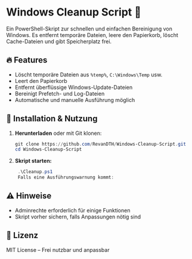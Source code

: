 # Windows Cleanup Script 🧹  
Ein PowerShell-Skript zur schnellen und einfachen Bereinigung von Windows. Es entfernt temporäre Dateien, leere den Papierkorb, löscht Cache-Dateien und gibt Speicherplatz frei.

## 🔥 Features  
- Löscht temporäre Dateien aus `%temp%`, `C:\Windows\Temp` usw.  
- Leert den Papierkorb  
- Entfernt überflüssige Windows-Update-Dateien  
- Bereinigt Prefetch- und Log-Dateien  
- Automatische und manuelle Ausführung möglich  

## 🚀 Installation & Nutzung  
1. **Herunterladen** oder mit Git klonen:  
   ```powershell
   git clone https://github.com/RevanDTH/Windows-Cleanup-Script.git
   cd Windows-Cleanup-Script
   ```

2. **Skript starten:**
   ```powershell
    .\Cleanup.ps1
    Falls eine Ausführungswarnung kommt:
    ```

## ⚠️ Hinweise
- Adminrechte erforderlich für einige Funktionen
- Skript vorher sichern, falls Anpassungen nötig sind

## 📜 Lizenz

MIT License – Frei nutzbar und anpassbar
